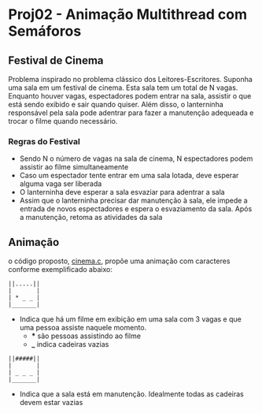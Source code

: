 # Proj02 - Animação Multithread com Semáforos
## Festival de Cinema

Problema inspirado no problema clássico dos Leitores-Escritores. Suponha uma sala em um festival de cinema. Esta sala tem um total de N vagas. Enquanto houver vagas, espectadores podem entrar na sala, assistir o que está sendo exibido e sair quando quiser.
Além disso, o lanterninha responsável pela sala pode adentrar para fazer a manutenção adequeada e trocar o filme quando necessário.

### Regras do Festival

- Sendo N o número de vagas na sala de cinema, N espectadores podem assistir ao filme simultaneamente
- Caso um espectador tente entrar em uma sala lotada, deve esperar alguma vaga ser liberada
- O lanterninha deve esperar a sala esvaziar para adentrar a sala
- Assim que o lanterninha precisar dar manutenção à sala, ele impede a entrada de novos espectadores  e espera o esvaziamento da sala. Após a manutenção, retoma as atividades da sala

## Animação

o código proposto, [cinema.c](./cinema.c), propõe uma animação com caracteres conforme exemplificado abaixo:

```
||.....||
|       |
| * _ _ |
|_______|
```
- Indica que há um filme em exibição em uma sala com 3 vagas e que uma pessoa assiste naquele momento.
  - __*__ são pessoas assistindo ao filme
  - **_** indica cadeiras vazias

```
||#####||
|       |
| _ _ _ |
|_______|
```
- Indica que a sala está em manutenção. Idealmente todas as cadeiras devem estar vazias
